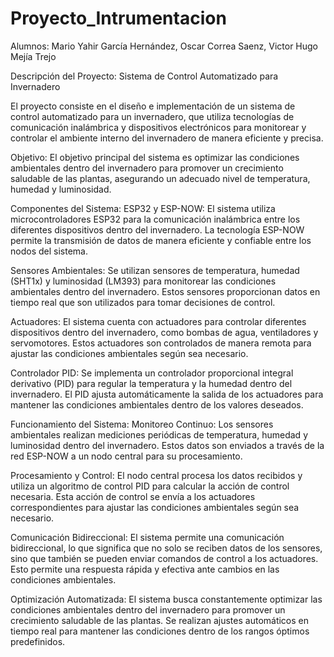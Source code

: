 # Proyecto_Intrumentacion
Alumnos: Mario Yahir García Hernández, Oscar Correa Saenz, Victor Hugo Mejía Trejo

Descripción del Proyecto: Sistema de Control Automatizado para Invernadero

El proyecto consiste en el diseño e implementación de un sistema de control automatizado para un invernadero, que utiliza tecnologías de comunicación inalámbrica y dispositivos electrónicos para monitorear y controlar el ambiente interno del invernadero de manera eficiente y precisa.

Objetivo:
El objetivo principal del sistema es optimizar las condiciones ambientales dentro del invernadero para promover un crecimiento saludable de las plantas, asegurando un adecuado nivel de temperatura, humedad y luminosidad.

Componentes del Sistema:
ESP32 y ESP-NOW: El sistema utiliza microcontroladores ESP32 para la comunicación inalámbrica entre los diferentes dispositivos dentro del invernadero. La tecnología ESP-NOW permite la transmisión de datos de manera eficiente y confiable entre los nodos del sistema.

Sensores Ambientales: Se utilizan sensores de temperatura, humedad (SHT1x) y luminosidad (LM393) para monitorear las condiciones ambientales dentro del invernadero. Estos sensores proporcionan datos en tiempo real que son utilizados para tomar decisiones de control.

Actuadores: El sistema cuenta con actuadores para controlar diferentes dispositivos dentro del invernadero, como bombas de agua, ventiladores y servomotores. Estos actuadores son controlados de manera remota para ajustar las condiciones ambientales según sea necesario.

Controlador PID: Se implementa un controlador proporcional integral derivativo (PID) para regular la temperatura y la humedad dentro del invernadero. El PID ajusta automáticamente la salida de los actuadores para mantener las condiciones ambientales dentro de los valores deseados.

Funcionamiento del Sistema:
Monitoreo Continuo: Los sensores ambientales realizan mediciones periódicas de temperatura, humedad y luminosidad dentro del invernadero. Estos datos son enviados a través de la red ESP-NOW a un nodo central para su procesamiento.

Procesamiento y Control: El nodo central procesa los datos recibidos y utiliza un algoritmo de control PID para calcular la acción de control necesaria. Esta acción de control se envía a los actuadores correspondientes para ajustar las condiciones ambientales según sea necesario.

Comunicación Bidireccional: El sistema permite una comunicación bidireccional, lo que significa que no solo se reciben datos de los sensores, sino que también se pueden enviar comandos de control a los actuadores. Esto permite una respuesta rápida y efectiva ante cambios en las condiciones ambientales.

Optimización Automatizada: El sistema busca constantemente optimizar las condiciones ambientales dentro del invernadero para promover un crecimiento saludable de las plantas. Se realizan ajustes automáticos en tiempo real para mantener las condiciones dentro de los rangos óptimos predefinidos.

        
